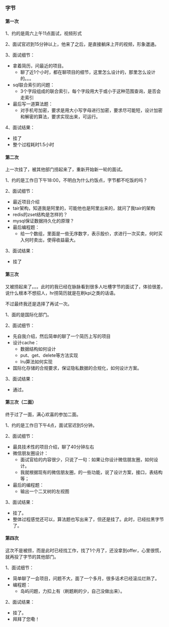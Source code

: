 ### 字节

#### 第一次

1、约的是周六上午11点面试，视频形式

2、面试官迟到15分钟以上，他来了之后，是直接躺床上开的视频，形象邋遢。

3、面试细节：

* 拿着简历，问最近的项目。
    * 聊了近1个小时，都在聊项目的细节，这里怎么设计的，那里怎么设计的。。。
* sql联合索引的问题：
    * 3个字段组成的联合索引，每个字段用大于或小于这种范围查询，是否会走索引
* 最后写一道算法题：
    * 对手机号加密，要求是用大小写字母进行加密，要求尽可能短，设计加密和解密的算法，要求实现出来，可运行。

4、面试结果：

* 挂了
* 整个过程耗时1.5小时



#### 第二次

上一次挂了，被其他部门捞起来了，重新开始新一轮的面试。

1、约的是工作日下午18:00，不明白为什么约饭点，字节都不吃饭的吗？

2、面试细节：

* 最近项目介绍
* tair架构，知道我是阿里的，可能他也是阿里出来的，就问了我tair的架构
* redis的zset结构是怎样的？
* mysql保证数据持久化的原理？
* 最后编程题：
    * 给一个数组，里面是一些无序数字，表示股价，求进行一次买卖，何时买入何时卖出，使得收益最大。

3、面试结果：

* 挂了



#### 第三次

又被捞起来了。。。此时的我已经在脉脉看到很多人吐槽字节的面试了，体验很差，说什么根本不想招人，hr捞简历就是在刷kpi之类的话语。

不过最终我还是选择了再试一次。

1、面的是国际化部门。

2、面试细节：

* 先自我介绍，然后简单的聊了一个简历上写的项目
* 设计cache：
    * 数据结构如何设计
    * put、get、delete等方法实现
    * lru算法如何实现
* 国际化存储的合规要求，保证隐私数据的合规化，如何设计方案。

3、面试结果：

* 通过。



#### 第三次（二面）

终于过了一面，满心欢喜的参加二面。

1、约的是工作日下午4点，面试官迟到5分钟。

2、面试细节：

* 最具技术性的项目介绍，聊了40分钟左右
* 微信朋友圈设计：
    * 面试官给的内容很少，只说了一句：如果让你设计微信朋友圈，如何设计。
    * 我就根据现有的微信朋友圈，的一些功能，说了设计方案，接口，表结构等；
* 最后的编程题：
    * 输出一个二叉树的左视图

3、面试结果：

* 挂了。
* 整体过程感觉还可以，算法题也写出来了，但还是挂了。此时，已经拉黑字节了。



#### 第四次

这次不是被捞，而是此时已经找工作，找了1个月了，还没拿到offer，心里很慌，就再投了字节的其他部门。

1、面试细节：

* 简单聊了一会项目，问题不大，面了一个多月，很多话术已经滚瓜烂熟了。
* 编程题：
    * 岛屿问题，力扣上有（刷题刷的少，自己没做出来）。

2、面试结果：

* 挂了。
* 拜拜了您嘞！